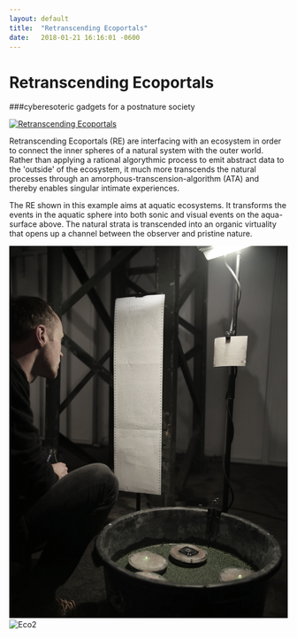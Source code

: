 ```yaml
---
layout: default
title:  "Retranscending Ecoportals"
date:   2018-01-21 16:16:01 -0600
---
```

# Retranscending Ecoportals
###cyberesoteric gadgets for a postnature society

[![Retranscending Ecoportals](Screenshot.png)](https://vimeo.com/246704426 "Click to Watch!")


Retranscending Ecoportals (RE) are interfacing with an ecosystem in order to connect the inner spheres of a natural system with the outer world. Rather than applying a rational algorythmic process to emit abstract data to the 'outside' of the ecosystem, it much more transcends the natural processes through an amorphous-transcension-algorithm (ATA) and thereby enables singular intimate experiences.

The RE shown in this example aims at aquatic ecosystems. It transforms the events in the aquatic sphere into both sonic and visual events on the aqua-surface above. The natural strata is transcended into an organic virtuality that opens up a channel between the observer and pristine nature.


![Eco1](/pictures/DAO1.jpg)
![Eco2](/pictures/DAO3.gif)
